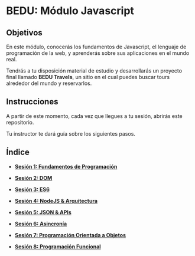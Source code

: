 # BEDU: Módulo Javascript

## Objetivos

En este módulo, conocerás los fundamentos de Javascript, el lenguaje de programación de la web, y aprenderás sobre sus aplicaciones en el mundo real.

Tendrás a tu disposición material de estudio y desarrollarás un proyecto final llamado **BEDU Travels**, un sitio en el cual puedes buscar tours alrededor del mundo y reservarlos.

## Instrucciones

A partir de este momento, cada vez que llegues a tu sesión, abrirás este repositorio.

Tu instructor te dará guía sobre los siguientes pasos.


## Índice

- **[Sesión 1: Fundamentos de Programación](https://github.com/mikenieva/programacion-js-student/tree/master/sesion1-fundamentos-de-programacion)**

- **[Sesión 2: DOM](https://github.com/mikenieva/programacion-js-student/tree/master/sesion2-dom)**
  
- **[Sesión 3: ES6](https://github.com/mikenieva/programacion-js-student/tree/master/sesion3-es6)**

- **[Sesión 4: NodeJS & Arquitectura](https://github.com/mikenieva/programacion-js-student/tree/master/sesion4-algoritmia-basica-y-estructura-de-datos)**

- **[Sesión 5: JSON & APIs](https://github.com/mikenieva/programacion-js-student/tree/master/sesion5-json-y-apis)**

- **[Sesión 6: Asincronía](https://github.com/mikenieva/programacion-js-student/tree/master/sesion6-ajax-y-programacion-asincrona)**

- **[Sesión 7: Programación Orientada a Objetos](https://github.com/mikenieva/programacion-js-student/tree/master/sesion7-programacion-orientada-a-objetos)**

- **[Sesión 8: Programación Funcional](https://github.com/mikenieva/programacion-js-student/tree/master/sesion8-programacion-funcional)**
